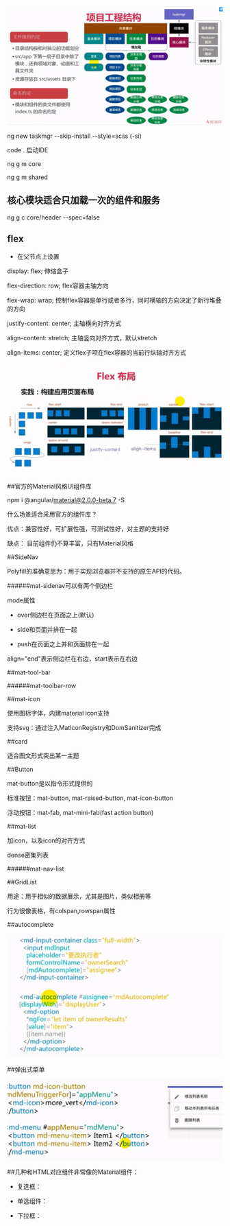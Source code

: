 ![](/assets/360截图20171026114108225.jpg)

ng new taskmgr --skip-install --style=scss    \(-si\)

code .    启动IDE

ng g m core

ng g m shared

## 

## 核心模块适合只加载一次的组件和服务

ng g c core/header --spec=false

## 

## flex

* 在父节点上设置

display: flex;    伸缩盒子

flex-direction: row;    flex容器主轴方向

flex-wrap: wrap;    控制flex容器是单行或者多行，同时横轴的方向决定了新行堆叠的方向

justify-content: center;    主轴横向对齐方式

align-content: stretch;    主轴竖向对齐方式，默认stretch

align-items: center;    定义flex子项在flex容器的当前行纵轴对齐方式

![](/assets/360截图20171117132227121.jpg)


## 


##官方的Material风格UI组件库

npm i @angular/material@2.0.0-beta.7 -S

什么场景适合采用官方的组件库？

优点：兼容性好，可扩展性强，可测试性好，对主题的支持好

缺点： 目前组件仍不算丰富，只有Material风格


##SideNav

Polyfill的准确意思为：用于实现浏览器并不支持的原生API的代码。

######mat-sidenav可以有两个侧边栏

mode属性

- over侧边栏在页面之上(默认)

- side和页面并排在一起

- push在页面之上并和页面排在一起 

align="end"表示侧边栏在右边，start表示在右边


##mat-tool-bar

######mat-toolbar-row


##mat-icon

使用图标字体，内建material icon支持

支持svg：通过注入MatIconRegistry和DomSanitizer完成


##card

适合图文形式突出某一主题







##Button

mat-button是以指令形式提供的

标准按钮：mat-button, mat-raised-button, mat-icon-button

浮动按钮：mat-fab, mat-mini-fab(fast action button)




##mat-list

加icon，以及icon的对齐方式

dense密集列表


######mat-nav-list





##GridList

用途：用于相似的数据展示，尤其是图片，类似相册等

行为很像表格，有colspan,rowspan属性




##autocomplete

![](/assets/360截图20171120140549967.jpg)



##弹出式菜单

![](/assets/360截图20171120140736495.jpg)



##几种和HTML对应组件非常像的Material组件：

- 复选框：<mat-checkbox>

- 单选组件：<mat-radio>

- 下拉框：<mat-select>










